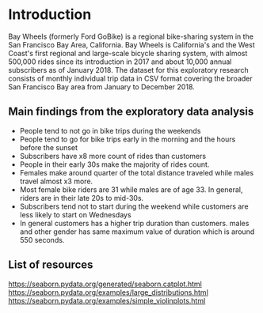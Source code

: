 # Introduction
Bay Wheels (formerly Ford GoBike) is a regional bike-sharing system in the San Francisco Bay Area, California. Bay Wheels is California's and the West Coast's first regional and large-scale bicycle sharing system, with almost 500,000 rides since its introduction in 2017 and about 10,000 annual subscribers as of January 2018. The dataset for this exploratory research consists of monthly individual trip data in CSV format covering the broader San Francisco Bay area from January to December 2018.

## Main findings from the exploratory data analysis
-	People tend to not go in bike trips during the weekends
-	People tend to go for bike trips early in the morning and the hours before the sunset
-	Subscribers have x8 more count of rides than customers
-	People in their early 30s make the majority of rides count.
-	Females make around quarter of the total distance traveled while males travel almost x3 more.
-	Most female bike riders are 31 while males are of age 33. In general, riders are in their late 20s to mid-30s.
-	Subscribers tend not to start during the weekend while customers are less likely to start on Wednesdays
-	In general customers has a higher trip duration than customers. males and other gender has same maximum value of duration which is around 550 seconds.

## List of resources
https://seaborn.pydata.org/generated/seaborn.catplot.html
https://seaborn.pydata.org/examples/large_distributions.html
https://seaborn.pydata.org/examples/simple_violinplots.html 
